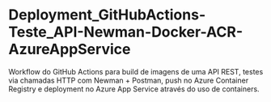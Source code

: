 # Deployment_GitHubActions-Teste_API-Newman-Docker-ACR-AzureAppService
Workflow do GitHub Actions para build de imagens de uma API REST, testes via chamadas HTTP com Newman + Postman, push no Azure Container Registry e deployment no Azure App Service através do uso de containers.
